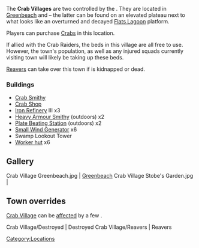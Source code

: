 The **Crab Villages** are two [](Minor_Outposts.md) controlled by the [](02%20-%20Projects%20&%20Wikis/Kenshi/Kenshi%20Wiki/Kenshi%20Wiki%20Template/Crab_Raiders.md). They are located in
[Greenbeach](Greenbeach.md "wikilink") and [](Stobe's_Gamble.md) – the latter can be found on an
elevated plateau next to what looks like an overturned and decayed
[Flats Lagoon](Flats_Lagoon.md "wikilink") platform.

Players can purchase [Crabs](Crab.md "wikilink") in this location.

If allied with the Crab Raiders, the beds in this village are all free
to use. However, the town's population, as well as any injured [](Crab_Raider.md) squads currently visiting town will
likely be taking up these beds.

[Reavers](02%20-%20Projects%20&%20Wikis/Kenshi/Kenshi%20Wiki/Kenshi%20Wiki%20Template/Reavers.md "wikilink") can take over this town if [](Crab_Queen.md) is kidnapped or dead.

### Buildings

- [Crab Smithy](Crab_Smithy.md "wikilink")
- [Crab Shop](Crab_Shop.md "wikilink")
- [Iron Refinery](Iron_Refinery.md "wikilink") III x3
- [Heavy Armour Smithy](Heavy_Armour_Smithy.md "wikilink") (outdoors) x2
- [Plate Beating Station](Plate_Beating_Station.md "wikilink") (outdoors)
  x2
- [Small Wind Generator](Small_Wind_Generator.md "wikilink") x6
- Swamp Lookout Tower
- [Worker hut](Worker_hut.md "wikilink") x6

## Gallery

Crab Village Greenbeach.jpg \| [Greenbeach](Greenbeach.md "wikilink") Crab
Village Stobe's Garden.jpg \| [](Stobe's_Garden.md)

## Town overrides

[Crab Village](Crab_Village.md "wikilink") can be
[affected](Town_Overrides.md "wikilink") by a few [](World_States.md).

<tabview> Crab Village/Destroyed \| Destroyed Crab Village/Reavers \|
Reavers </tabview>

[Category:Locations](Category:Locations "wikilink")